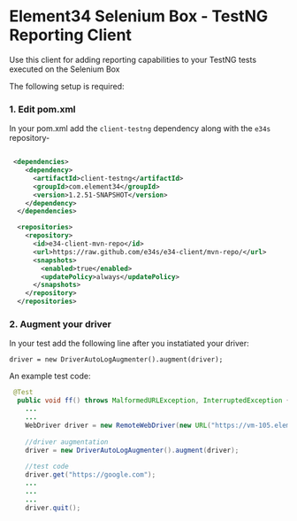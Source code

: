 # Element34 Selenium Box - TestNG Reporting Client

Use this client for adding reporting capabilities to your TestNG tests executed on the Selenium Box

The following setup is required: 

### 1. Edit pom.xml 
In your pom.xml add the ``client-testng`` dependency along with the ``e34s`` repository-  
```xml

 <dependencies>
    <dependency>
      <artifactId>client-testng</artifactId>
      <groupId>com.element34</groupId>
      <version>1.2.51-SNAPSHOT</version>
    </dependency>
  </dependencies>
```

```xml
  <repositories>
    <repository>
      <id>e34-client-mvn-repo</id>
      <url>https://raw.github.com/e34s/e34-client/mvn-repo/</url>
      <snapshots>
        <enabled>true</enabled>
        <updatePolicy>always</updatePolicy>
      </snapshots>
    </repository>
  </repositories>
```


### 2. Augment your driver 
In your test add the following line after you instatiated your driver:
 
``` 
driver = new DriverAutoLogAugmenter().augment(driver);
```

An example test code: 
```java
 @Test
  public void ff() throws MalformedURLException, InterruptedException {
    ...
    ...
    WebDriver driver = new RemoteWebDriver(new URL("https://vm-105.element34.net/wd/hub"), chrome);
    
    //driver augmentation
    driver = new DriverAutoLogAugmenter().augment(driver);
    
    //test code 
    driver.get("https://google.com");
    ...
    ...
    ...
    driver.quit();
```

